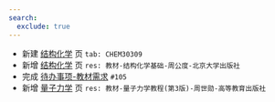 ```yaml
---
search:
  exclude: true
---
```


- 新建 [结构化学](../../../../course/结构化学.md) 页 `tab: CHEM30309`
- 新增 [结构化学](../../../../course/结构化学.md) 页 `res: 教材-结构化学基础-周公度-北京大学出版社`
- 完成 [待办事项-教材需求](../../../待办事项/textbook.md) `#105`
- 新增 [量子力学](../../../../course/量子力学.md) 页 `res: 教材-量子力学教程(第3版)-周世勋-高等教育出版社`